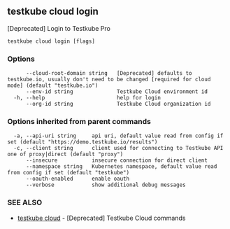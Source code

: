 ## testkube cloud login

[Deprecated] Login to Testkube Pro

```
testkube cloud login [flags]
```

### Options

```
      --cloud-root-domain string   [Deprecated] defaults to testkube.io, usually don't need to be changed [required for cloud mode] (default "testkube.io")
      --env-id string              Testkube Cloud environment id
  -h, --help                       help for login
      --org-id string              Testkube Cloud organization id
```

### Options inherited from parent commands

```
  -a, --api-uri string     api uri, default value read from config if set (default "https://demo.testkube.io/results")
  -c, --client string      client used for connecting to Testkube API one of proxy|direct (default "proxy")
      --insecure           insecure connection for direct client
      --namespace string   Kubernetes namespace, default value read from config if set (default "testkube")
      --oauth-enabled      enable oauth
      --verbose            show additional debug messages
```

### SEE ALSO

* [testkube cloud](testkube_cloud.md)	 - [Deprecated] Testkube Cloud commands

